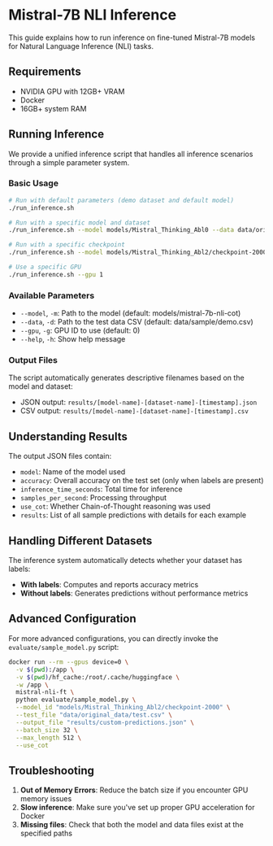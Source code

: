 # Mistral-7B NLI Inference

This guide explains how to run inference on fine-tuned Mistral-7B models for Natural Language Inference (NLI) tasks.

## Requirements

- NVIDIA GPU with 12GB+ VRAM
- Docker
- 16GB+ system RAM

## Running Inference

We provide a unified inference script that handles all inference scenarios through a simple parameter system.

### Basic Usage

```bash
# Run with default parameters (demo dataset and default model)
./run_inference.sh

# Run with a specific model and dataset
./run_inference.sh --model models/Mistral_Thinking_Abl0 --data data/original_data/test.csv

# Run with a specific checkpoint
./run_inference.sh --model models/Mistral_Thinking_Abl2/checkpoint-2000

# Use a specific GPU
./run_inference.sh --gpu 1
```

### Available Parameters

- `--model`, `-m`: Path to the model (default: models/mistral-7b-nli-cot)
- `--data`, `-d`: Path to the test data CSV (default: data/sample/demo.csv)
- `--gpu`, `-g`: GPU ID to use (default: 0)
- `--help`, `-h`: Show help message

### Output Files

The script automatically generates descriptive filenames based on the model and dataset:
- JSON output: `results/[model-name]-[dataset-name]-[timestamp].json`
- CSV output: `results/[model-name]-[dataset-name]-[timestamp].csv`

## Understanding Results

The output JSON files contain:

- `model`: Name of the model used
- `accuracy`: Overall accuracy on the test set (only when labels are present)
- `inference_time_seconds`: Total time for inference
- `samples_per_second`: Processing throughput
- `use_cot`: Whether Chain-of-Thought reasoning was used
- `results`: List of all sample predictions with details for each example

## Handling Different Datasets

The inference system automatically detects whether your dataset has labels:

- **With labels**: Computes and reports accuracy metrics
- **Without labels**: Generates predictions without performance metrics

## Advanced Configuration

For more advanced configurations, you can directly invoke the `evaluate/sample_model.py` script:

```bash
docker run --rm --gpus device=0 \
  -v $(pwd):/app \
  -v $(pwd)/hf_cache:/root/.cache/huggingface \
  -w /app \
  mistral-nli-ft \
  python evaluate/sample_model.py \
  --model_id "models/Mistral_Thinking_Abl2/checkpoint-2000" \
  --test_file "data/original_data/test.csv" \
  --output_file "results/custom-predictions.json" \
  --batch_size 32 \
  --max_length 512 \
  --use_cot
```

## Troubleshooting

1. **Out of Memory Errors**: Reduce the batch size if you encounter GPU memory issues
2. **Slow inference**: Make sure you've set up proper GPU acceleration for Docker
3. **Missing files**: Check that both the model and data files exist at the specified paths 